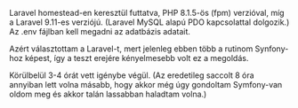 Laravel homestead-en keresztül futtatva, PHP 8.1.5-ös (fpm) verzióval, míg a Laravel 9.11-es verziójú. (Laravel MySQL alapú PDO kapcsolattal dolgozik.)
Az .env fájlban kell megadni az adatbázis adatait.

Azért választottam a Laravel-t, mert jelenleg ebben több a rutinom Synfony-hoz képest, így a teszt erejére kényelmesebb volt ez a megoldás.

Körülbelül 3-4 órát vett igénybe végül.
(Az eredetileg saccolt 8 óra annyiban lett volna másabb, hogy akkor még úgy gondoltam Symfony-van oldom meg és akkor talán lassabban haladtam volna.)